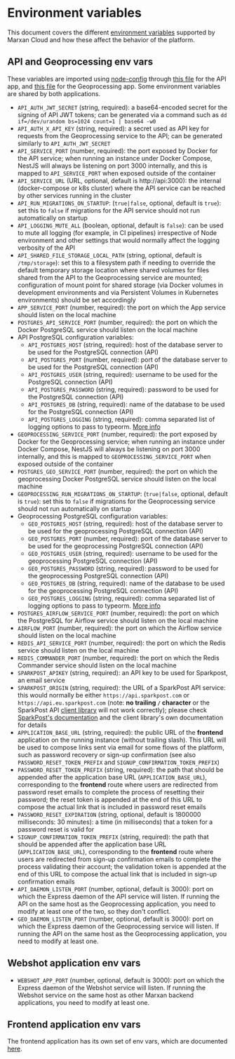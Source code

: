 # Environment variables

This document covers the different [environment
variables](https://en.wikipedia.org/wiki/Environment_variable) supported by
Marxan Cloud and how these affect the behavior of the platform. 


## API and Geoprocessing env vars

These variables
are imported using [node-config](https://www.npmjs.com/package/config) through
[this file](https://github.com/Vizzuality/marxan-cloud/blob/4bcad14eee470e5e403a3949ed25942a229cd2f1/api/apps/api/config/custom-environment-variables.json)
for the API app, and
[this file](https://github.com/Vizzuality/marxan-cloud/blob/4bcad14eee470e5e403a3949ed25942a229cd2f1/api/apps/geoprocessing/config/custom-environment-variables.json)
for the Geoprocessing app. Some environment variables are shared by both
applications.

* `API_AUTH_JWT_SECRET` (string, required): a base64-encoded secret for the
  signing of API JWT tokens; can be generated via a command such as `dd
  if=/dev/urandom bs=1024 count=1 | base64 -w0`
* `API_AUTH_X_API_KEY` (string, required): a secret used as API key for
  requests from the Geoprocessing service to the API; can be generated
  similarly to `API_AUTH_JWT_SECRET`
* `API_SERVICE_PORT` (number, required): the port exposed by Docker for the
  API service; when running an instance under Docker Compose, NestJS will
  always be listening on port 3000 internally, and this is mapped to
  `API_SERVICE_PORT` when exposed outside of the container
* `API_SERVICE_URL` (URL, optional, default is http://api:3000): the internal
  (docker-compose or k8s cluster) where the API service can be reached by
  other services running in the cluster
* `API_RUN_MIGRATIONS_ON_STARTUP`: (`true|false`, optional, default is
  `true`): set this to `false` if migrations for the API service should not
  run automatically on startup
* `API_LOGGING_MUTE_ALL` (boolean, optional, default is `false`): can be used
  to mute all logging (for example, in CI pipelines) irrespective of Node
  environment and other settings that would normally affect the logging
  verbosity of the API
* `API_SHARED_FILE_STORAGE_LOCAL_PATH` (string, optional, default is
  `/tmp/storage`): set this to a filesystem path if needing to override the
  default temporary storage location where shared volumes for files shared
  from the API to the Geoprocessing service are mounted; configuration of
  mount point for shared storage (via Docker volumes in development
  environments and via Persistent Volumes in Kubernetes environments) should
  be set accordingly
* `APP_SERVICE_PORT` (number, required): the port on which the App service
  should listen on the local machine
* `POSTGRES_API_SERVICE_PORT` (number, required): the port on which the
  Docker PostgreSQL service should listen on the local machine
* API PostgreSQL configuration variables:
    * `API_POSTGRES_HOST` (string, required): host of the database server to be
      used for the PostgreSQL connection (API)
    * `API_POSTGRES_PORT` (number, required): port of the database server to be
      used for the PostgreSQL connection (API)
    * `API_POSTGRES_USER` (string, required): username to be used for the
      PostgreSQL connection (API)
    * `API_POSTGRES_PASSWORD` (string, required): password to be used for the
      PostgreSQL connection (API)
    * `API_POSTGRES_DB` (string, required): name of the database to be used for
      the PostgreSQL connection (API)
    * `API_POSTGRES_LOGGING` (string, required): comma separated list of logging
      options to pass to typeorm. [More
      info](https://typeorm.io/#/logging/logging-options)
* `GEOPROCESSING_SERVICE_PORT` (number, required): the port exposed by Docker
  for the Geoprocessing service; when running an instance under Docker
  Compose, NestJS will always be listening on port 3000 internally, and this
  is mapped to `GEOPROCESSING_SERVICE_PORT` when exposed outside of the
  container
* `POSTGRES_GEO_SERVICE_PORT` (number, required): the port on which the
  geoprocessing Docker PostgreSQL service should listen on the local machine
* `GEOPROCESSING_RUN_MIGRATIONS_ON_STARTUP`: (`true|false`, optional, default
  is `true`): set this to `false` if migrations for the Geoprocessing service
  should not run automatically on startup
* Geoprocessing PostgreSQL configuration variables:
    * `GEO_POSTGRES_HOST` (string, required): host of the database server to be
      used for the geoprocessing PostgreSQL connection (API)
    * `GEO_POSTGRES_PORT` (number, required): port of the database server to be
      used for the geoprocessing PostgreSQL connection (API)
    * `GEO_POSTGRES_USER` (string, required): username to be used for the
      geoprocessing PostgreSQL connection (API)
    * `GEO_POSTGRES_PASSWORD` (string, required): password to be used for the
      geoprocessing PostgreSQL connection (API)
    * `GEO_POSTGRES_DB` (string, required): name of the database to be used for
      the geoprocessing PostgreSQL connection (API)
    * `GEO_POSTGRES_LOGGING` (string, required): comma separated list of logging
      options to pass to typeorm. [More
      info](https://typeorm.io/#/logging/logging-options)
* `POSTGRES_AIRFLOW_SERVICE_PORT` (number, required): the port on which the
  PostgreSQL for Airflow service should listen on the local machine
* `AIRFLOW_PORT` (number, required): the port on which the
  Airflow service should listen on the local machine
* `REDIS_API_SERVICE_PORT` (number, required): the port on which the
  Redis service should listen on the local machine
* `REDIS_COMMANDER_PORT` (number, required): the port on which the
  Redis Commander service should listen on the local machine
* `SPARKPOST_APIKEY` (string, required): an API key to be used for Sparkpost,
  an email service
* `SPARKPOST_ORIGIN` (string, required): the URL of a SparkPost API service:
  this would normally be either `https://api.sparkpost.com` or
  `https://api.eu.sparkpost.com` (note: **no trailing `/` character** or the
  SparkPost API [client library](https://github.com/SparkPost/node-sparkpost)
  will not work correctly); please check [SparkPost's
  documentation](https://developers.sparkpost.com/api/#header-sparkpost-eu)
  and the client library's own documentation for details
* `APPLICATION_BASE_URL` (string, required): the public URL of the
  **frontend** application on the running instance (without trailing slash).
  This URL will be used to compose links sent via email for some flows of the
  platform, such as password recovery or sign-up confirmation (see also
  `PASSWORD_RESET_TOKEN_PREFIX` and `SIGNUP_CONFIRMATION_TOKEN_PREFIX`)
* `PASSWORD_RESET_TOKEN_PREFIX` (string, required): the path that should be
  appended after the application base URL (`APPLICATION_BASE_URL`),
  corresponding to the **frontend** route where users are redirected from
  password reset emails to complete the process of resetting their
  password; the reset token is appended at the end of this URL to compose
  the actual link that is included in password reset emails
* `PASSWORD_RESET_EXPIRATION` (string, optional, default is 1800000
  milliseconds: 30 minutes): a time (in milliseconds) that a token for a
  password reset is valid for
* `SIGNUP_CONFIRMATION_TOKEN_PREFIX` (string, required): the path that should be
  appended after the application base URL (`APPLICATION_BASE_URL`),
  corresponding to the **frontend** route where users are redirected from
  sign-up confirmation emails to complete the process validating their account;
  the validation token is appended at the end of this URL to compose the actual
  link that is included in sign-up confirmation emails
* `API_DAEMON_LISTEN_PORT` (number, optional, default is 3000): port on which
  the Express daemon of the API service will listen. If running the API on the 
  same host as the Geoprocessing application, you need to modify at least one 
  of the two, so they don't conflict. 
* `GEO_DAEMON_LISTEN_PORT` (number, optional, default is 3000): port
  on which the Express daemon of the Geoprocessing service will listen.
  If running the API on the same host as the Geoprocessing application, you 
  need to modify at least one.

## Webshot application env vars

* `WEBSHOT_APP_PORT` (number, optional, default is 3000): port on
  which the Express daemon of the Webshot service will listen. If running the
  Webshot service on the same host as other Marxan backend applications, you
  need to modify at least one.

## Frontend application env vars

The frontend application has its own set of env vars, which are documented
[here](/app/README.md#env-variables).
